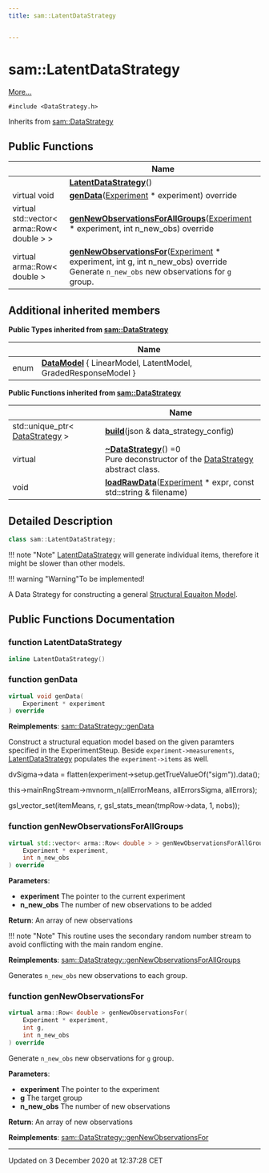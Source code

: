 ```yaml
---
title: sam::LatentDataStrategy


---
```


# sam::LatentDataStrategy




 [More...](#detailed-description)


`#include <DataStrategy.h>`


Inherits from [sam::DataStrategy](/doxygen/Classes/classsam_1_1_data_strategy/)











## Public Functions

|                | Name           |
| -------------- | -------------- |
|  | **[LatentDataStrategy](/doxygen/Classes/classsam_1_1_latent_data_strategy/#function-latentdatastrategy)**()  |
| virtual void | **[genData](/doxygen/Classes/classsam_1_1_latent_data_strategy/#function-gendata)**([Experiment](/doxygen/Classes/classsam_1_1_experiment/) * experiment) override  |
| virtual std::vector< arma::Row< double > > | **[genNewObservationsForAllGroups](/doxygen/Classes/classsam_1_1_latent_data_strategy/#function-gennewobservationsforallgroups)**([Experiment](/doxygen/Classes/classsam_1_1_experiment/) * experiment, int n_new_obs) override  |
| virtual arma::Row< double > | **[genNewObservationsFor](/doxygen/Classes/classsam_1_1_latent_data_strategy/#function-gennewobservationsfor)**([Experiment](/doxygen/Classes/classsam_1_1_experiment/) * experiment, int g, int n_new_obs) override <br>Generate `n_new_obs` new observations for `g` group.  |






## Additional inherited members




**Public Types inherited from [sam::DataStrategy](/doxygen/Classes/classsam_1_1_data_strategy/)**

|                | Name           |
| -------------- | -------------- |
| enum | **[DataModel](/doxygen/Classes/classsam_1_1_data_strategy/#enum-datamodel)** { LinearModel, LatentModel, GradedResponseModel } |






**Public Functions inherited from [sam::DataStrategy](/doxygen/Classes/classsam_1_1_data_strategy/)**

|                | Name           |
| -------------- | -------------- |
| std::unique_ptr< [DataStrategy](/doxygen/Classes/classsam_1_1_data_strategy/) > | **[build](/doxygen/Classes/classsam_1_1_data_strategy/#function-build)**(json & data_strategy_config)  |
| virtual  | **[~DataStrategy](/doxygen/Classes/classsam_1_1_data_strategy/#function-~datastrategy)**() =0 <br>Pure deconstructor of the [DataStrategy](/doxygen/Classes/classsam_1_1_data_strategy/) abstract class.  |
| void | **[loadRawData](/doxygen/Classes/classsam_1_1_data_strategy/#function-loadrawdata)**([Experiment](/doxygen/Classes/classsam_1_1_experiment/) * expr, const std::string & filename)  |







## Detailed Description

```cpp
class sam::LatentDataStrategy;
```













!!! note "Note"
    [LatentDataStrategy](/doxygen/Classes/classsam_1_1_latent_data_strategy/) will generate individual items, therefore it might be slower than other models. 




!!! warning "Warning"To be implemented!










A Data Strategy for constructing a general [Structural Equaiton Model](https://en.wikipedia.org/wiki/Structural_equation_modeling).









## Public Functions Documentation

### function LatentDataStrategy

```cpp
inline LatentDataStrategy()
```





























### function genData

```cpp
virtual void genData(
    Experiment * experiment
) override
```


























**Reimplements**: [sam::DataStrategy::genData](/doxygen/Classes/classsam_1_1_data_strategy/#function-gendata)


Construct a structural equation model based on the given paramters specified in the ExperimentSteup. Beside `experiment->measurements`, [LatentDataStrategy](/doxygen/Classes/classsam_1_1_latent_data_strategy/) populates the `experiment->items` as well. 

dvSigma->data = flatten(experiment->setup.getTrueValueOf("sigm")).data();

this->mainRngStream->mvnorm_n(allErrorMeans, allErrorsSigma, allErrors);

gsl_vector_set(itemMeans, r, gsl_stats_mean(tmpRow->data, 1, nobs));

### function genNewObservationsForAllGroups

```cpp
virtual std::vector< arma::Row< double > > genNewObservationsForAllGroups(
    Experiment * experiment,
    int n_new_obs
) override
```


**Parameters**: 

  * **experiment** The pointer to the current experiment 
  * **n_new_obs** The number of new observations to be added







**Return**: An array of new observations 





!!! note "Note"
    This routine uses the secondary random number stream to avoid conflicting with the main random engine.













**Reimplements**: [sam::DataStrategy::genNewObservationsForAllGroups](/doxygen/Classes/classsam_1_1_data_strategy/#function-gennewobservationsforallgroups)


Generates `n_new_obs` new observations to each group.


### function genNewObservationsFor

```cpp
virtual arma::Row< double > genNewObservationsFor(
    Experiment * experiment,
    int g,
    int n_new_obs
) override
```

Generate `n_new_obs` new observations for `g` group. 

**Parameters**: 

  * **experiment** The pointer to the experiment 
  * **g** The target group 
  * **n_new_obs** The number of new observations







**Return**: An array of new observations 


















**Reimplements**: [sam::DataStrategy::genNewObservationsFor](/doxygen/Classes/classsam_1_1_data_strategy/#function-gennewobservationsfor)










-------------------------------

Updated on  3 December 2020 at 12:37:28 CET